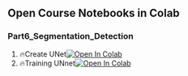 ## Open Course Notebooks in Colab
### Part6_Segmentation_Detection
1. 🔥Create UNet[![Open In Colab](https://colab.research.google.com/assets/colab-badge.svg)](https://colab.research.google.com/github/TA-aiacademy/course_3.0/blob/CNN/05_CVCNN/Part6_Segmentation_Detection/create_unet.ipynb)
2. 🔥Training UNnet[![Open In Colab](https://colab.research.google.com/assets/colab-badge.svg)](https://colab.research.google.com/github/TA-aiacademy/course_3.0/blob/CNN/05_CVCNN/Part6_Segmentation_Detection/training_net.ipynb)

